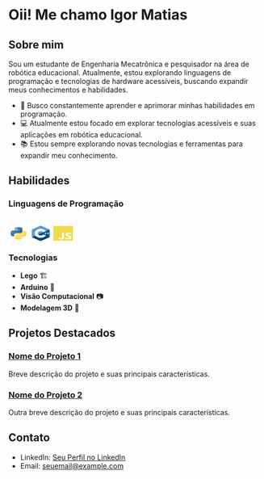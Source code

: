 # Oii! Me chamo Igor Matias

## Sobre mim

Sou um estudante de Engenharia Mecatrônica e pesquisador na área de robótica educacional. Atualmente, estou explorando linguagens de programação e tecnologias de hardware acessíveis, buscando expandir meus conhecimentos e habilidades.

- 🌟 Busco constantemente aprender e aprimorar minhas habilidades em programação.
- 💻 Atualmente estou focado em explorar tecnologias acessíveis e suas aplicações em robótica educacional.
- 📚 Estou sempre explorando novas tecnologias e ferramentas para expandir meu conhecimento.

## Habilidades

### Linguagens de Programação

<div style="display: inline_block"><br>
  <img align="center" alt="Python" height="30" width="40" src="https://raw.githubusercontent.com/devicons/devicon/master/icons/python/python-original.svg">
  <img align="center" alt="C++" height="30" width="40" src="https://raw.githubusercontent.com/devicons/devicon/master/icons/cplusplus/cplusplus-original.svg">
  <img align="center" alt="JavaScript" height="30" width="40" src="https://raw.githubusercontent.com/devicons/devicon/master/icons/javascript/javascript-plain.svg">
</div>

### Tecnologias

- **Lego** :building_construction:
- **Arduino** 	:robot:
- **Visão Computacional** 	:camera:
- **Modelagem 3D** 	:art:

## Projetos Destacados

### [Nome do Projeto 1](link-para-o-projeto)
Breve descrição do projeto e suas principais características.

### [Nome do Projeto 2](link-para-o-projeto)
Outra breve descrição do projeto e suas principais características.

## Contato

- LinkedIn: [Seu Perfil no LinkedIn](link-do-seu-perfil)
- Email: seuemail@example.com
